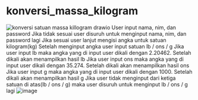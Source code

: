 # konversi_massa_kilogram
![konversi satuan massa killogram drawio](https://github.com/Hisyam-14/konversi_massa_kilogram/assets/109202315/08a9fcca-bc1f-48a1-89dc-3b0afae10036)
User input nama, nim, dan password 
Jika tidak sesuai user disuruh untuk menginput nama, nim, dan password lagi
Jika sesuai user lanjut mengisi angka untuk satuan kilogram(kg)
Setelah menginput angka user input satuan lb / ons / g
Jika user input lb maka angka yang di input user dikali dengan 2.20462. Setelah dikali akan menampilkan hasil lb
Jika user input ons maka angka yang di input user dikali dengan 35.274. Setelah dikali akan menampilkan hasil ons
Jika user input g maka angka yang di input user dikali dengan 1000. Setelah dikali akan menampilkan hasil g
Jika user tidak menginput dari ketiga satuan di atas(lb / ons / g) maka user disuruh untuk menginput lb / ons / g lagi
![image](https://github.com/Hisyam-14/konversi_massa_kilogram/assets/109202315/2096540e-8d5a-4c47-80c5-4e86cb1e67be)
